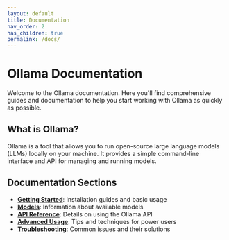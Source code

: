 ```yaml
---
layout: default
title: Documentation
nav_order: 2
has_children: true
permalink: /docs/
---
```


# Ollama Documentation

Welcome to the Ollama documentation. Here you'll find comprehensive guides and documentation to help you start working with Ollama as quickly as possible.

## What is Ollama?

Ollama is a tool that allows you to run open-source large language models (LLMs) locally on your machine. It provides a simple command-line interface and API for managing and running models.

## Documentation Sections

- **[Getting Started](./getting-started/)**: Installation guides and basic usage
- **[Models](./models/)**: Information about available models
- **[API Reference](./api/)**: Details on using the Ollama API
- **[Advanced Usage](./advanced/)**: Tips and techniques for power users
- **[Troubleshooting](./troubleshooting/)**: Common issues and their solutions